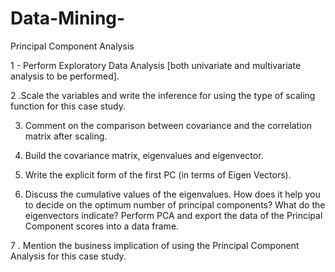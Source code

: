# Data-Mining-
Principal Component Analysis

1 - Perform Exploratory Data Analysis [both univariate and multivariate analysis to be performed].


2 .Scale the variables and write the inference for using the type of scaling function for this case
study.

3. Comment on the comparison between covariance and the correlation matrix after scaling.

4. Build the covariance matrix, eigenvalues and eigenvector.

5. Write the explicit form of the first PC (in terms of Eigen Vectors).

6. Discuss the cumulative values of the eigenvalues. How does it help you to decide on the
optimum number of principal components? What do the eigenvectors indicate? Perform PCA and
export the data of the Principal Component scores into a data frame.

7 . Mention the business implication of using the Principal Component Analysis for this case
study.
